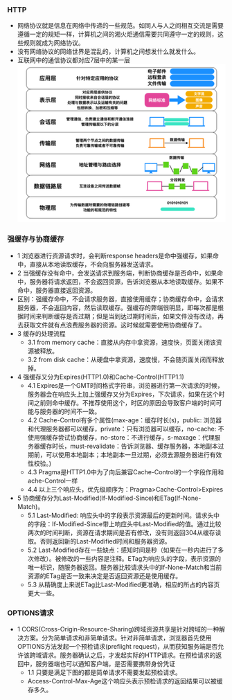 ### HTTP
- 网络协议就是信息在网络中传递的一些规范。如同人与人之间相互交流是需要遵循一定的规矩一样，计算机之间的湘火炬通信需要共同遵守一定的规则，这些规则就成为网络协议。
- 没有网络协议的网络世界是混乱的，计算机之间想发什么就发什么。
- 互联网中的通信协议都对应7层中的某一层![七层协议](./664199e3217c41aabad4ae057d600c73_tplv-k3u1fbpfcp-zoom-1.png)
### 强缓存与协商缓存
- 1 浏览器进行资源请求时，会判断response headers是命中强缓存，如果命中，直接从本地读取缓存，不会向服务器发送请求。
- 2 当强缓存没有命中，会发送请求到服务端，判断协商缓存是否命中，如果命中，服务器将请求返回，不会返回资源，告诉浏览器从本地读取缓存。如果不命中，服务器直接返回资源。
- 区别：强缓存命中，不会请求服务器，直接使用缓存；协商缓存命中，会请求服务器，不会返回内容，然后读取缓存。强缓存的弊端很明显，即每次都是根据时间来判断缓存是否过期；但是当到达过期时间后，如果文件没有改动，再去获取文件就有点浪费服务器的资源。这时候就需要使用协商缓存了。
- 3 缓存的处理流程
  - 3.1 from memory cache：直接从内存中拿资源，速度快，页面关闭该资源被释放。
  - 3.2 from disk cache：从硬盘中拿资源，速度慢，不会随页面关闭而释放掉。
- 4 强缓存又分为Expires(HTTP1.0)和Cache-Control(HTTP1.1)
  - 4.1 Expires是一个GMT时间格式字符串，浏览器进行第一次请求的时候，服务器会在响应头上加上强缓存又分为Expires，下次请求，如果在这个时间之前则命中缓存。不推荐使用这个，时区的原因会导致客户端的时间可能与服务器的时间不一致。
  - 4.2 Cache-Control有多个属性(max-age：缓存时长(s)，public: 浏览器和代理服务器都可以缓存，private：只有浏览器可以缓存，no-cache: 不使用强缓存尝试协商缓存，no-store：不进行缓存，s-maxage：代理服务器缓存时长，must-revalidate：告诉浏览器、缓存服务器，本地副本过期前，可以使用本地副本；本地副本一旦过期，必须去源服务器进行有效性校验。)
  - 4.3 Pragma是HTTP1.0中为了向后兼容Cache-Control的一个字段作用和ache-Control一样
  - 4.4 以上三个响应头，优先级顺序为：Pragma>Cache-Control>Expires
- 5 协商缓存分为Last-Modified(If-Modified-Since)和ETag(If-None-Match)。 
  - 5.1 Last-Modified: 响应头中的字段表示资源最后的更新时间。请求头中的字段：If-Modified-Since带上响应头中Last-Modified的值。通过比较两次的时间判断，资源在请求期间是否有修改，没有则返回304从缓存读取。否则返回新的Last-Modified时间和服务器资源。
  - 5.2 Last-Modified存在一些缺点：感知时间是秒（如果在一秒内进行了多次修改）。被修改的一些内容是注释。ETag为响应头的字段，表示资源的唯一标识，随服务器返回。服务器比较请求头中的If-None-Match和当前资源的ETag是否一致来决定是否返回资源还是使用缓存。
  - 5.3 从精确度上来说ETag比Last-Modified更准确，相应的所占的内容页更大一些。
### OPTIONS请求
  - 1 CORS(Cross-Origin-Resource-Sharing)跨域资源共享是针对跨域的一种解决方案。分为简单请求和非简单请求。针对非简单请求，浏览器首先使用OPTIONS方法发起一个预检请求(preflight request)，从而获知服务端是否允许该跨域请求。服务器确认之后，才发起实际的HTTP请求。在预检请求的返回中，服务器端也可以通知客户端，是否需要携带身份凭证
    - 1.1 只要是满足下图的都是简单请求不需要发起预检请求。
    - Access-Control-Max-Age这个响应头表示预检请求的返回结果可以被缓存多久。